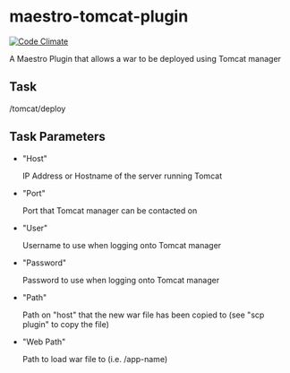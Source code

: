 maestro-tomcat-plugin
====================
[![Code Climate](https://codeclimate.com/github/maestrodev/maestro-tomcat-plugin.png)](https://codeclimate.com/github/maestrodev/maestro-tomcat-plugin)

A Maestro Plugin that allows a war to be deployed using Tomcat manager

Task
----

/tomcat/deploy

Task Parameters
---------------

* "Host"

  IP Address or Hostname of the server running Tomcat

* "Port"

  Port that Tomcat manager can be contacted on

* "User"

  Username to use when logging onto Tomcat manager

* "Password"

  Password to use when logging onto Tomcat manager

* "Path"

  Path on "host" that the new war file has been copied to (see "scp plugin" to copy the file)

* "Web Path"

  Path to load war file to (i.e. /app-name)

